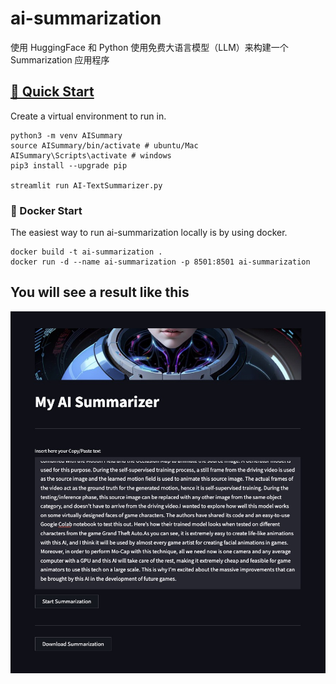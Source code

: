 # ai-summarization

使用 HuggingFace 和 Python 使用免费大语言模型（LLM）来构建一个 Summarization 应用程序

## <a id="quick-start" href="#quick-start">🚀 Quick Start</a>

Create a virtual environment to run in.

```
python3 -m venv AISummary
source AISummary/bin/activate # ubuntu/Mac
AISummary\Scripts\activate # windows
pip3 install --upgrade pip

streamlit run AI-TextSummarizer.py
```

### 🐳 Docker Start

The easiest way to run ai-summarization locally is by using docker.

```
docker build -t ai-summarization .
docker run -d --name ai-summarization -p 8501:8501 ai-summarization
```

## You will see a result like this

![cover](./docs/cover.jpeg)
